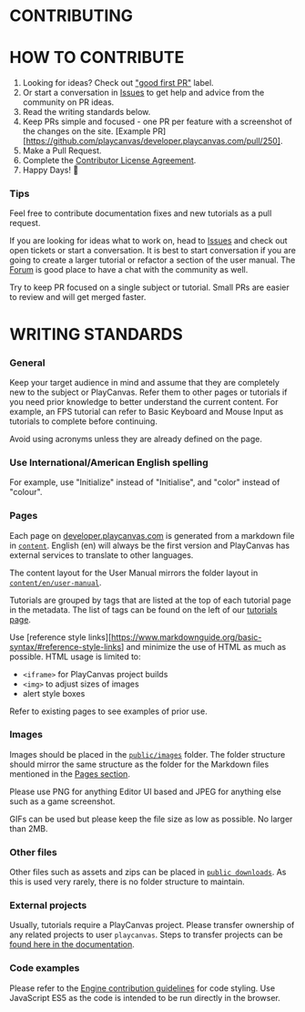 # CONTRIBUTING

# HOW TO CONTRIBUTE

1. Looking for ideas? Check out ["good first PR"](https://github.com/playcanvas/developer.playcanvas.com/labels/good%20first%20PR) label.
2. Or start a conversation in [Issues](https://github.com/playcanvas/developer/issues) to get help and advice from the community on PR ideas.
3. Read the writing standards below.
4. Keep PRs simple and focused - one PR per feature with a screenshot of the changes on the site. [Example PR][https://github.com/playcanvas/developer.playcanvas.com/pull/250].
5. Make a Pull Request.
6. Complete the [Contributor License Agreement](https://docs.google.com/a/playcanvas.com/forms/d/1Ih69zQfJG-QDLIEpHr6CsaAs6fPORNOVnMv5nuo0cjk/viewform).
7. Happy Days! 🎉

### Tips

Feel free to contribute documentation fixes and new tutorials as a pull request.

If you are looking for ideas what to work on, head to [Issues](https://github.com/playcanvas/developers/issues) and check out open tickets or start a conversation. It is best to start conversation if you are going to create a larger tutorial or refactor a section of the user manual. The [Forum](http://forum.playcanvas.com/) is good place to have a chat with the community as well.

Try to keep PR focused on a single subject or tutorial. Small PRs are easier to review and will get merged faster.

# WRITING STANDARDS

### General

Keep your target audience in mind and assume that they are completely new to the subject or PlayCanvas. Refer them to other pages or tutorials if you need prior knowledge to better understand the current content. For example, an FPS tutorial can refer to Basic Keyboard and Mouse Input as tutorials to complete before continuing.

Avoid using acronyms unless they are already defined on the page.

### Use International/American English spelling

For example, use "Initialize" instead of "Initialise", and "color" instead of "colour".

### Pages

Each page on [developer.playcanvas.com](developer.playcanvas.com) is generated from a markdown file in [`content`](https://github.com/playcanvas/developer.playcanvas.com/tree/master/content). English (en) will always be the first version and PlayCanvas has external services to translate to other languages.

The content layout for the User Manual mirrors the folder layout in [`content/en/user-manual`](https://github.com/playcanvas/developer.playcanvas.com/tree/master/content/en/user-manual).

Tutorials are grouped by tags that are listed at the top of each tutorial page in the metadata. The list of tags can be found on the left of our [tutorials page](https://developer.playcanvas.com/en/tutorials/).

Use [reference style links][https://www.markdownguide.org/basic-syntax/#reference-style-links] and minimize the use of HTML as much as possible. HTML usage is limited to:

- `<iframe>` for PlayCanvas project builds
- `<img>` to adjust sizes of images
- alert style boxes

Refer to existing pages to see examples of prior use.

### Images

Images should be placed in the [`public/images`](https://github.com/playcanvas/developer.playcanvas.com/tree/master/public/images) folder. The folder structure should mirror the same structure as the folder for the Markdown files mentioned in the [Pages section](#Pages).

Please use PNG for anything Editor UI based and JPEG for anything else such as a game screenshot.

GIFs can be used but please keep the file size as low as possible. No larger than 2MB.

### Other files

Other files such as assets and zips can be placed in [`public downloads`](https://github.com/playcanvas/developer.playcanvas.com/tree/master/public/downloads). As this is used very rarely, there is no folder structure to maintain.

### External projects

Usually, tutorials require a PlayCanvas project. Please transfer ownership of any related projects to user `playcanvas`. Steps to transfer projects can be [found here in the documentation](https://developer.playcanvas.com/en/user-manual/profile/projects/#transfer-project-ownership).

### Code examples

Please refer to the [Engine contribution guidelines](https://github.com/playcanvas/engine/blob/master/.github/CONTRIBUTING.md) for code styling. Use JavaScript ES5 as the code is intended to be run directly in the browser.